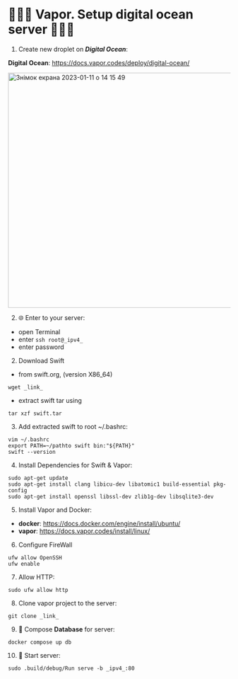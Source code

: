 # 🚀🚀🚀 Vapor. Setup digital ocean server 🚀🚀🚀

1. Create new droplet on **_Digital Ocean_**:

  **Digital Ocean**: https://docs.vapor.codes/deploy/digital-ocean/

  <img width="531" alt="Знімок екрана 2023-01-11 о 14 15 49" src="https://user-images.githubusercontent.com/55681878/211816502-32ffc69c-82c6-4318-bf6b-a3c0adbd7762.png">

2. 🌐 Enter to your server:
  - open Terminal
  - enter ``` ssh root@_ipv4_ ```
  - enter password

2. Download Swift
- from swift.org, (version X86_64)

```wget _link_```

- extract swift tar using 

```tar xzf swift.tar```

3. Add extracted swift to root ~/.bashrc:

```
vim ~/.bashrc
export PATH=~/pathto swift bin:"${PATH}"
swift --version
```

4. Install Dependencies for Swift & Vapor:

```
sudo apt-get update
sudo apt-get install clang libicu-dev libatomic1 build-essential pkg-config
sudo apt-get install openssl libssl-dev zlib1g-dev libsqlite3-dev
```

5. Install Vapor and Docker:

- **docker**: https://docs.docker.com/engine/install/ubuntu/
- **vapor**: https://docs.vapor.codes/install/linux/

6. Configure FireWall

```
ufw allow OpenSSH
ufw enable
```

7. Allow HTTP:

```sudo ufw allow http```

8. Clone vapor project to the server:

```git clone _link_```

9. 💾 Compose **Database** for server:
  
```docker compose up db ```

10. 🚀 Start server:

```sudo .build/debug/Run serve -b _ipv4_:80```

